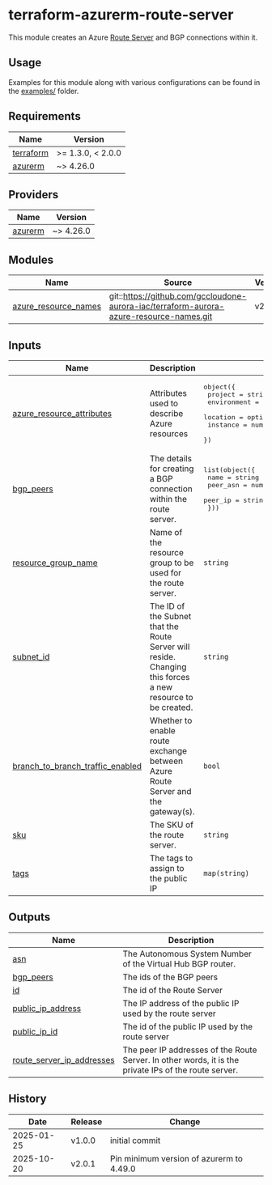 # terraform-azurerm-route-server

This module creates an Azure [Route Server](https://learn.microsoft.com/en-us/azure/route-server/overview) and BGP connections within it.

## Usage

Examples for this module along with various configurations can be found in the [examples/](examples/) folder.

<!-- BEGIN_TF_DOCS -->
## Requirements

| Name | Version |
|------|---------|
| <a name="requirement_terraform"></a> [terraform](#requirement\_terraform) | >= 1.3.0, < 2.0.0 |
| <a name="requirement_azurerm"></a> [azurerm](#requirement\_azurerm) | ~> 4.26.0 |

## Providers

| Name | Version |
|------|---------|
| <a name="provider_azurerm"></a> [azurerm](#provider\_azurerm) | ~> 4.26.0 |

## Modules

| Name | Source | Version |
|------|--------|---------|
| <a name="module_azure_resource_names"></a> [azure\_resource\_names](#module\_azure\_resource\_names) | git::https://github.com/gccloudone-aurora-iac/terraform-aurora-azure-resource-names.git | v2.0.0 |

## Inputs

| Name | Description | Type | Default | Required |
|------|-------------|------|---------|:--------:|
| <a name="input_azure_resource_attributes"></a> [azure\_resource\_attributes](#input\_azure\_resource\_attributes) | Attributes used to describe Azure resources | <pre>object({<br>    project     = string<br>    environment = string<br>    location    = optional(string, "Canada Central")<br>    instance    = number<br>  })</pre> | n/a | yes |
| <a name="input_bgp_peers"></a> [bgp\_peers](#input\_bgp\_peers) | The details for creating a BGP connection within the route server. | <pre>list(object({<br>    name     = string<br>    peer_asn = number<br>    peer_ip  = string<br>  }))</pre> | n/a | yes |
| <a name="input_resource_group_name"></a> [resource\_group\_name](#input\_resource\_group\_name) | Name of the resource group to be used for the route server. | `string` | n/a | yes |
| <a name="input_subnet_id"></a> [subnet\_id](#input\_subnet\_id) | The ID of the Subnet that the Route Server will reside. Changing this forces a new resource to be created. | `string` | n/a | yes |
| <a name="input_branch_to_branch_traffic_enabled"></a> [branch\_to\_branch\_traffic\_enabled](#input\_branch\_to\_branch\_traffic\_enabled) | Whether to enable route exchange between Azure Route Server and the gateway(s). | `bool` | `false` | no |
| <a name="input_sku"></a> [sku](#input\_sku) | The SKU of the route server. | `string` | `"Standard"` | no |
| <a name="input_tags"></a> [tags](#input\_tags) | The tags to assign to the public IP | `map(string)` | `{}` | no |

## Outputs

| Name | Description |
|------|-------------|
| <a name="output_asn"></a> [asn](#output\_asn) | The Autonomous System Number of the Virtual Hub BGP router. |
| <a name="output_bgp_peers"></a> [bgp\_peers](#output\_bgp\_peers) | The ids of the BGP peers |
| <a name="output_id"></a> [id](#output\_id) | The id of the Route Server |
| <a name="output_public_ip_address"></a> [public\_ip\_address](#output\_public\_ip\_address) | The IP address of the public IP used by the route server |
| <a name="output_public_ip_id"></a> [public\_ip\_id](#output\_public\_ip\_id) | The id of the public IP used by the route server |
| <a name="output_route_server_ip_addresses"></a> [route\_server\_ip\_addresses](#output\_route\_server\_ip\_addresses) | The peer IP addresses of the Route Server. In other words, it is the private IPs of the route server. |
<!-- END_TF_DOCS -->

## History

| Date       | Release | Change                                                   |
| ---------- | ------- | -------------------------------------------------------- |
| 2025-01-25 | v1.0.0  | initial commit                                           |
| 2025-10-20 | v2.0.1  | Pin minimum version of azurerm to 4.49.0                 |
